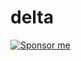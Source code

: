 # delta

[![Sponsor me](https://res.cloudinary.com/dvargvav9/image/upload/v1581816146/heart_resized_ruge9l.svg)](https://localhost:3000/flowerpot-network?trigger=true)
